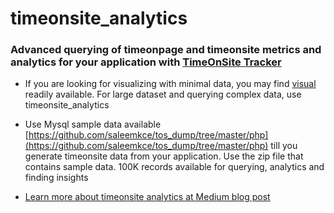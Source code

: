 # timeonsite_analytics
### Advanced querying of timeonpage and timeonsite metrics and analytics for your application with [TimeOnSite Tracker](https://github.com/saleemkce/timeonsite)

* If  you are looking for visualizing with minimal data, you may find [visual](https://github.com/saleemkce/visual) readily available. For large dataset and querying complex data, use timeonsite_analytics

* Use Mysql sample data available [https://github.com/saleemkce/tos_dump/tree/master/php](https://github.com/saleemkce/tos_dump/tree/master/php) till you generate timeonsite data from your application. Use the zip file that contains sample data. 100K records available for querying, analytics and finding insights

* [Learn more about timeonsite analytics at Medium blog post](https://medium.com/swlh/introducing-time-on-site-analytics-for-businesses-and-high-end-applications-be4943fc320d)